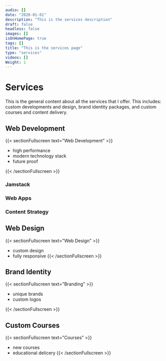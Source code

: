 ```yaml
---
audio: []
date: "2020-01-01"
description: "This is the services description"
draft: false
headless: false
images: []
isOnHomePage: true
tags: []
title: "This is the services page"
type: "services"
videos: []
Weight: 1
---
```


# Services

This is the general content about all the services that I offer. This includes: custom developments and design, brand identity packages, and custom courses and content delivery.

## Web Development
{{< sectionFullscreen text="Web Development" >}}

 - high performance
 - modern technology stack
 - future proof

{{< /sectionFullscreen >}}

### Jamstack

### Web Apps

### Content Strategy


## Web Design
{{< sectionFullscreen text="Web Design" >}}

 - custom design
 - fully responsive
{{< /sectionFullscreen >}}


## Brand Identity
{{< sectionFullscreen text="Branding" >}}

  - unique brands
  - custom logos

{{< /sectionFullscreen >}}


## Custom Courses
{{< sectionFullscreen text="Courses" >}}

  - new courses
  - educational delicery
{{< /sectionFullscreen >}}



<!-- {{< test color="yellow" >}}

{{< test2 >}}
this is the text of the second shortcode 
{{< /test >}} -->

